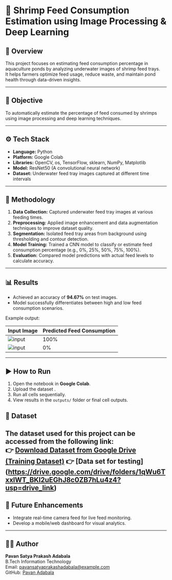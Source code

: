 # 🦐 Shrimp Feed Consumption Estimation using Image Processing & Deep Learning

## 📘 Overview
This project focuses on estimating feed consumption percentage in aquaculture ponds by analyzing underwater images of shrimp feed trays.  
It helps farmers optimize feed usage, reduce waste, and maintain pond health through data-driven insights.

---

## 🎯 Objective
To automatically estimate the percentage of feed consumed by shrimps using image processing and deep learning techniques.

---

## ⚙️ Tech Stack
- **Language:** Python  
- **Platform:** Google Colab  
- **Libraries:** OpenCV, os, TensorFlow, sklearn, NumPy, Matplotlib  
- **Model:** ResNet50 (A convolutional neural network)  
- **Dataset:** Underwater feed tray images captured at different time intervals

---

## 🧩 Methodology
1. **Data Collection:** Captured underwater feed tray images at various feeding times.  
2. **Preprocessing:** Applied image enhancement and data augmentation techniques to improve dataset quality.  
3. **Segmentation:** Isolated feed tray areas from background using thresholding and contour detection.  
4. **Model Training:** Trained a CNN model to classify or estimate feed consumption percentage (e.g., 0%, 25%, 50%, 75%, 100%).  
5. **Evaluation:** Compared model predictions with actual feed levels to calculate accuracy.  

---

## 📊 Results
- Achieved an accuracy of **94.67%** on test images.  
- Model successfully differentiates between high and low feed consumption scenarios.  

Example output:

| Input Image | Predicted Feed Consumption |
|--------------|----------------------------|
| ![input](outputs/sample_classification1.jpg) | 100% |
| ![input](outputs/sample_classification2.jpg) | 0% |

---

## ▶️ How to Run
1. Open the notebook in **Google Colab**.  
2. Upload the dataset .  
3. Run all cells sequentially.  
4. View results in the `outputs/` folder or final cell outputs.

## 📂 Dataset
The dataset used for this project can be accessed from the following link:  
👉 [Download Dataset from Google Drive (Training Dataset)](https://drive.google.com/drive/folders/1w3ag-vvUQ_NhWiookjVN-D6g00w8K22O?usp=drive_link)
👉 [Data set for testing] (https://drive.google.com/drive/folders/1qWu6TxxlWT_BKI2uEGhJ8c0ZB7hLu4z4?usp=drive_link)
---

## 🌱 Future Enhancements
- Integrate real-time camera feed for live feed monitoring.  
- Develop a mobile/web dashboard for visual analytics.  

---

## 👩‍💻 Author
**Pavan Satya Prakash Adabala**  
B.Tech Information Technology  
Email: pavansatyaprakashadabala@example.com  
GitHub: [Pavan Adabala](https://github.com/PavanAdabala08)
